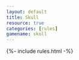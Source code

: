 ```yaml
---
layout: default
title: Skull
resource: true
categories: [rules]
gamename: skull
---
```


{%- include rules.html -%}
